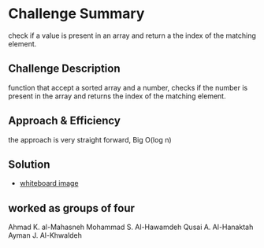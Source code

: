 # Challenge Summary
check if a value is present in an array and return a the index of the matching element.

## Challenge Description
function that accept a sorted array and a number, checks if the number is present in the array and returns the index of the matching element.

## Approach & Efficiency
the approach is very straight forward, 
Big O(log n)

## Solution
- [whiteboard image](assets/array-binary-search.jpg)

## worked as groups of four 
Ahmad K. al-Mahasneh
Mohammad S. Al-Hawamdeh
Qusai A. Al-Hanaktah
Ayman J. Al-Khwaldeh 